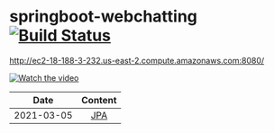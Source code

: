 # springboot-webchatting [![Build Status](https://travis-ci.org/jokerKwu/springboot-webchatting.svg?branch=master)](https://travis-ci.org/jokerKwu/springboot-webchatting)


http://ec2-18-188-3-232.us-east-2.compute.amazonaws.com:8080/

[![Watch the video](https://i.imgur.com/vKb2F1B.png)](https://user-images.githubusercontent.com/35329247/107924872-ffb95880-6fb6-11eb-9674-3f69f6f25852.mp4)



 Date | Content 
  ---|:---:
   2021-03-05 | [ JPA ](https://github.com/jokerKwu/webBoard/blob/master/study/JPA.md)
   
   
   
   
